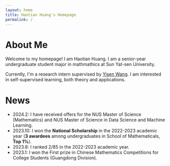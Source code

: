 ```yaml
---
layout: home
title: Haotian Huang's Homepage
permalink: /
---
```


# About Me

Welcome to my homepage! I am Haotian Huang. I am a senior-year undergraduate student major in mathmathics at Sun Yat-sen University. 

Currently, I'm a research intern supervised by [Yisen Wang](https://yisenwang.github.io/). I am interested in self-supervised learning, both theory and applications.

# News

- 2024.2: I have received offers for the NUS Master of Science (Mathematics) and NUS Master of Science in Data Science and Machine Learning.
- 2023.10: I won the **National Scholarship** in the 2022-2023 academic year (**3 awardees** among undergraduates in School of Mathematicals, **Top 1%**).
- 2023.8: I ranked 2/85 in the 2022-2023 academic year.
- 2023.1: I won the First prize in Chinese Mathematics Competitions for College Students (Guangdong Division).
